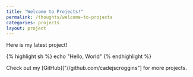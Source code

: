 ```yaml
---
title: "Welcome to Projects!"
permalink: /thoughts/welcome-to-projects
categories: projects
layout: project
---
```


Here is my latest project!

{% highlight sh %}
echo "Hello, World"
{% endhighlight %}

Check out my [GitHub]["//github.com/cadejscroggins"] for more projects.
